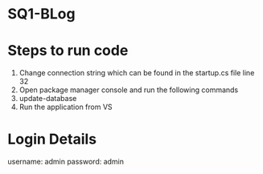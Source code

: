 # SQ1-BLog

# Steps to run code
1. Change connection string which can be found in the startup.cs file line 32
2. Open package manager console and run the following commands
3. update-database
4. Run the application from VS


# Login Details
 username: admin password: admin

